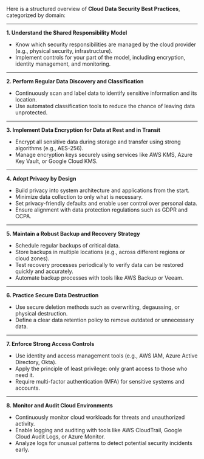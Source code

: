 Here is a structured overview of **Cloud Data Security Best Practices**, categorized by domain:

---

**1. Understand the Shared Responsibility Model**

* Know which security responsibilities are managed by the cloud provider (e.g., physical security, infrastructure).
* Implement controls for your part of the model, including encryption, identity management, and monitoring.

---

**2. Perform Regular Data Discovery and Classification**

* Continuously scan and label data to identify sensitive information and its location.
* Use automated classification tools to reduce the chance of leaving data unprotected.

---

**3. Implement Data Encryption for Data at Rest and in Transit**

* Encrypt all sensitive data during storage and transfer using strong algorithms (e.g., AES-256).
* Manage encryption keys securely using services like AWS KMS, Azure Key Vault, or Google Cloud KMS.

---

**4. Adopt Privacy by Design**

* Build privacy into system architecture and applications from the start.
* Minimize data collection to only what is necessary.
* Set privacy-friendly defaults and enable user control over personal data.
* Ensure alignment with data protection regulations such as GDPR and CCPA.

---

**5. Maintain a Robust Backup and Recovery Strategy**

* Schedule regular backups of critical data.
* Store backups in multiple locations (e.g., across different regions or cloud zones).
* Test recovery processes periodically to verify data can be restored quickly and accurately.
* Automate backup processes with tools like AWS Backup or Veeam.

---

**6. Practice Secure Data Destruction**

* Use secure deletion methods such as overwriting, degaussing, or physical destruction.
* Define a clear data retention policy to remove outdated or unnecessary data.

---

**7. Enforce Strong Access Controls**

* Use identity and access management tools (e.g., AWS IAM, Azure Active Directory, Okta).
* Apply the principle of least privilege: only grant access to those who need it.
* Require multi-factor authentication (MFA) for sensitive systems and accounts.

---

**8. Monitor and Audit Cloud Environments**

* Continuously monitor cloud workloads for threats and unauthorized activity.
* Enable logging and auditing with tools like AWS CloudTrail, Google Cloud Audit Logs, or Azure Monitor.
* Analyze logs for unusual patterns to detect potential security incidents early.
